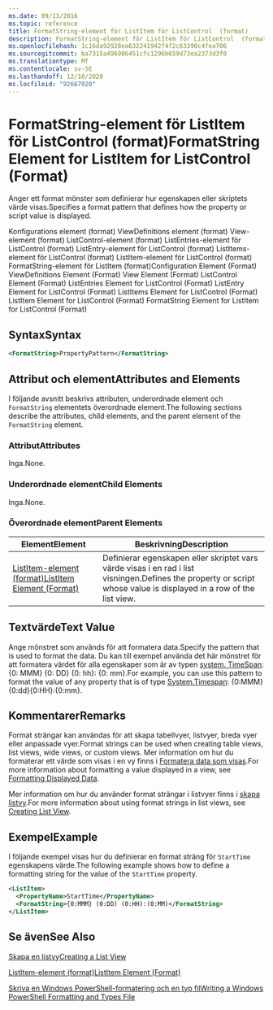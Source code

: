 ```yaml
---
ms.date: 09/13/2016
ms.topic: reference
title: FormatString-element för ListItem för ListControl  (format)
description: FormatString-element för ListItem för ListControl  (format)
ms.openlocfilehash: 1c16da92928ea632241942f4f2c63390c4fea706
ms.sourcegitcommit: ba7315a496986451cfc1296b659d73ea2373d3f0
ms.translationtype: MT
ms.contentlocale: sv-SE
ms.lasthandoff: 12/10/2020
ms.locfileid: "92667920"
---
```

# <a name="formatstring-element-for-listitem-for-listcontrol--format"></a><span data-ttu-id="5b357-103">FormatString-element för ListItem för ListControl  (format)</span><span class="sxs-lookup"><span data-stu-id="5b357-103">FormatString Element for ListItem for ListControl  (Format)</span></span>

<span data-ttu-id="5b357-104">Anger ett format mönster som definierar hur egenskapen eller skriptets värde visas.</span><span class="sxs-lookup"><span data-stu-id="5b357-104">Specifies a format pattern that defines how the property or script value is displayed.</span></span>

<span data-ttu-id="5b357-105">Konfigurations element (format) ViewDefinitions element (format) View-element (format) ListControl-element (format) ListEntries-element för ListControl (format) ListEntry-element för ListControl (format) ListItems-element för ListControl (format) ListItem-element för ListControl (format) FormatString-element för ListItem (format)</span><span class="sxs-lookup"><span data-stu-id="5b357-105">Configuration Element (Format) ViewDefinitions Element (Format) View Element (Format) ListControl Element (Format) ListEntries Element for ListControl (Format) ListEntry Element for ListControl (Format) ListItems Element for ListControl (Format) ListItem Element for ListControl (Format) FormatString Element for ListItem for ListControl (Format)</span></span>

## <a name="syntax"></a><span data-ttu-id="5b357-106">Syntax</span><span class="sxs-lookup"><span data-stu-id="5b357-106">Syntax</span></span>

```xml
<FormatString>PropertyPattern</FormatString>
```

## <a name="attributes-and-elements"></a><span data-ttu-id="5b357-107">Attribut och element</span><span class="sxs-lookup"><span data-stu-id="5b357-107">Attributes and Elements</span></span>

<span data-ttu-id="5b357-108">I följande avsnitt beskrivs attributen, underordnade element och `FormatString` elementets överordnade element.</span><span class="sxs-lookup"><span data-stu-id="5b357-108">The following sections describe the attributes, child elements, and the parent element of the `FormatString` element.</span></span>

### <a name="attributes"></a><span data-ttu-id="5b357-109">Attribut</span><span class="sxs-lookup"><span data-stu-id="5b357-109">Attributes</span></span>

<span data-ttu-id="5b357-110">Inga.</span><span class="sxs-lookup"><span data-stu-id="5b357-110">None.</span></span>

### <a name="child-elements"></a><span data-ttu-id="5b357-111">Underordnade element</span><span class="sxs-lookup"><span data-stu-id="5b357-111">Child Elements</span></span>

<span data-ttu-id="5b357-112">Inga.</span><span class="sxs-lookup"><span data-stu-id="5b357-112">None.</span></span>

### <a name="parent-elements"></a><span data-ttu-id="5b357-113">Överordnade element</span><span class="sxs-lookup"><span data-stu-id="5b357-113">Parent Elements</span></span>

|<span data-ttu-id="5b357-114">Element</span><span class="sxs-lookup"><span data-stu-id="5b357-114">Element</span></span>|<span data-ttu-id="5b357-115">Beskrivning</span><span class="sxs-lookup"><span data-stu-id="5b357-115">Description</span></span>|
|-------------|-----------------|
|[<span data-ttu-id="5b357-116">ListItem-element (format)</span><span class="sxs-lookup"><span data-stu-id="5b357-116">ListItem Element (Format)</span></span>](./listitem-element-for-listitems-for-listcontrol-format.md)|<span data-ttu-id="5b357-117">Definierar egenskapen eller skriptet vars värde visas i en rad i list visningen.</span><span class="sxs-lookup"><span data-stu-id="5b357-117">Defines the property or script whose value is displayed in a row of the list view.</span></span>|

## <a name="text-value"></a><span data-ttu-id="5b357-118">Textvärde</span><span class="sxs-lookup"><span data-stu-id="5b357-118">Text Value</span></span>

<span data-ttu-id="5b357-119">Ange mönstret som används för att formatera data.</span><span class="sxs-lookup"><span data-stu-id="5b357-119">Specify the pattern that is used to format the data.</span></span> <span data-ttu-id="5b357-120">Du kan till exempel använda det här mönstret för att formatera värdet för alla egenskaper som är av typen [system. TimeSpan](/dotnet/api/System.TimeSpan): {0: MMM} {0: DD} {0: hh}: {0: mm}.</span><span class="sxs-lookup"><span data-stu-id="5b357-120">For example, you can use this pattern to format the value of any property that is of type [System.Timespan](/dotnet/api/System.TimeSpan): {0:MMM}{0:dd}{0:HH}:{0:mm}.</span></span>

## <a name="remarks"></a><span data-ttu-id="5b357-121">Kommentarer</span><span class="sxs-lookup"><span data-stu-id="5b357-121">Remarks</span></span>

<span data-ttu-id="5b357-122">Format strängar kan användas för att skapa tabellvyer, listvyer, breda vyer eller anpassade vyer.</span><span class="sxs-lookup"><span data-stu-id="5b357-122">Format strings can be used when creating table views, list views, wide views, or custom views.</span></span> <span data-ttu-id="5b357-123">Mer information om hur du formaterar ett värde som visas i en vy finns i [Formatera data som visas](./formatting-displayed-data.md).</span><span class="sxs-lookup"><span data-stu-id="5b357-123">For more information about formatting a value displayed in a view, see [Formatting Displayed Data](./formatting-displayed-data.md).</span></span>

<span data-ttu-id="5b357-124">Mer information om hur du använder format strängar i listvyer finns i [skapa listvy](./creating-a-list-view.md).</span><span class="sxs-lookup"><span data-stu-id="5b357-124">For more information about using format strings in list views, see [Creating List View](./creating-a-list-view.md).</span></span>

## <a name="example"></a><span data-ttu-id="5b357-125">Exempel</span><span class="sxs-lookup"><span data-stu-id="5b357-125">Example</span></span>

<span data-ttu-id="5b357-126">I följande exempel visas hur du definierar en format sträng för `StartTime` egenskapens värde.</span><span class="sxs-lookup"><span data-stu-id="5b357-126">The following example shows how to define a formatting string for the value of the `StartTime` property.</span></span>

```xml
<ListItem>
  <PropertyName>StartTime</PropertyName>
  <FormatString>{0:MMM} (0:DD) (0:HH):(0:MM)</FormatString>
</ListItem>
```

## <a name="see-also"></a><span data-ttu-id="5b357-127">Se även</span><span class="sxs-lookup"><span data-stu-id="5b357-127">See Also</span></span>

[<span data-ttu-id="5b357-128">Skapa en listvy</span><span class="sxs-lookup"><span data-stu-id="5b357-128">Creating a List View</span></span>](./creating-a-list-view.md)

[<span data-ttu-id="5b357-129">ListItem-element (format)</span><span class="sxs-lookup"><span data-stu-id="5b357-129">ListItem Element (Format)</span></span>](./listitem-element-for-listitems-for-listcontrol-format.md)

[<span data-ttu-id="5b357-130">Skriva en Windows PowerShell-formatering och en typ fil</span><span class="sxs-lookup"><span data-stu-id="5b357-130">Writing a Windows PowerShell Formatting and Types File</span></span>](./writing-a-powershell-formatting-file.md)
